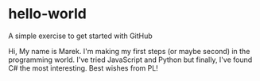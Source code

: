 # hello-world
A simple exercise to get started with GitHub

Hi,
My name is Marek. I'm making my first steps (or maybe second) in the programming world.
I've tried JavaScript and Python but finally, I've found C# the most interesting.
Best wishes from PL!
